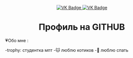 <div id="badges" align ="center">
  <a href="https://vk.com/yaochensilnohochuspat">
    <img src = "https://img.shields.io/badge/VK-blue?style=for-the-badge&logo=VK&logoColor=white" alt="VK Badge"/>
  </a>  
    <a href="https://mail.google.com/mail/u/0/?pli=1#inbox">
    <img src = "https://img.shields.io/badge/EMAIL-red?style=for-the-badge&logo=Gmail&logoColor=white" alt="VK Badge"/>
     </a> 
  </div>

<div id="viewprof" align ="center">
    <img src = "https://komarev.com/ghpvc/?username=AlexandraBalonina&style=flat-square&color=blue" alt=""/>
  </div>

<div id="heythere" align ="center">
<h1> Профиль на GITHUB </h1>
</div>

:heartpulse:Обо мне :

-trophy: студентка мпт 
-:cat: люблю котиков
-:sleeping_bed: люблю спать

